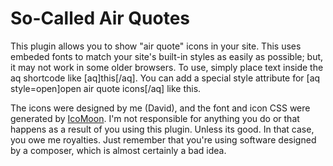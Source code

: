 # So-Called Air Quotes

This plugin allows you to show "air quote" icons in your site. This uses embeded fonts to match your site's built-in styles as easily as possible; but, it may not work in some older browsers. To use, simply place text inside the aq shortcode like [aq]this[/aq]. You can add a special style attribute for [aq style=open]open air quote icons[/aq] like this.

The icons were designed by me (David), and the font and icon CSS were generated by [IcoMoon](https://icomoon.io/). I'm not responsible for anything you do or that happens as a result of you using this plugin. Unless its good. In that case, you owe me royalties. Just remember that you're using software designed by a composer, which is almost certainly a bad idea. 

